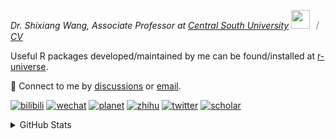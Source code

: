 
<p><em>Dr. Shixiang Wang, Associate Professor at <a href="https://en.csu.edu.cn/">Central South University</a> <img src="https://media.giphy.com/media/WUlplcMpOCEmTGBtBW/giphy.gif" width="30">  ｜ <a href="https://shixiangwang.github.io/cv-shixiang/">CV</a>
</em></p>

Useful R packages developed/maintained by me can be found/installed at [r-universe](https://shixiangwang.r-universe.dev/).

💬 Connect to me by
[discussions](https://github.com/ShixiangWang/self-study/discussions) or [email](mailto:shixiang1994wang@gmail.com). 

[![bilibili](https://img.shields.io/badge/王诗翔-B站-yellow)](https://space.bilibili.com/11553374) [![wechat](https://img.shields.io/badge/王诗翔-微信公众号-important)](https://shixiangwang.github.io/home/logo/qrcode.jpg) [![planet](https://img.shields.io/badge/王诗翔-知识星球-blueviolet)](https://t.zsxq.com/rBqbIei)  [![zhihu](https://img.shields.io/badge/王诗翔-知乎-blue)](https://www.zhihu.com/people/shixiangwang) [![twitter](https://img.shields.io/badge/WangShxiang-twitter-ff69b4)](https://twitter.com/WangShxiang) [![scholar](https://img.shields.io/badge/ShixiangWang-Scholar-00ffff)](https://scholar.google.com/citations?user=FvNp0NkAAAAJ) 

<details>
 
<summary>GitHub Stats</summary>


<!--START_SECTION:waka-->
**🐱 My GitHub Data** 

> 📦 5.0 MB Used in GitHub's Storage 
 > 
> 🏆 431 Contributions in the Year 2025
 > 
> 🚫 Not Opted to Hire
 > 
> 📜 100 Public Repositories 
 > 
> 🔑 30 Private Repositories 
 > 
**I'm an Early 🐤** 

```text
🌞 Morning                2264 commits        ████░░░░░░░░░░░░░░░░░░░░░   16.63 % 
🌆 Daytime                5806 commits        ███████████░░░░░░░░░░░░░░   42.65 % 
🌃 Evening                4611 commits        ████████░░░░░░░░░░░░░░░░░   33.87 % 
🌙 Night                  933 commits         ██░░░░░░░░░░░░░░░░░░░░░░░   06.85 % 
```
📅 **I'm Most Productive on Tuesday** 

```text
Monday                   2152 commits        ████░░░░░░░░░░░░░░░░░░░░░   15.81 % 
Tuesday                  2515 commits        █████░░░░░░░░░░░░░░░░░░░░   18.47 % 
Wednesday                2287 commits        ████░░░░░░░░░░░░░░░░░░░░░   16.80 % 
Thursday                 2171 commits        ████░░░░░░░░░░░░░░░░░░░░░   15.95 % 
Friday                   2063 commits        ████░░░░░░░░░░░░░░░░░░░░░   15.15 % 
Saturday                 1041 commits        ██░░░░░░░░░░░░░░░░░░░░░░░   07.65 % 
Sunday                   1385 commits        ███░░░░░░░░░░░░░░░░░░░░░░   10.17 % 
```


**I Mostly Code in R** 

```text
R                        85 repos            ██████████████░░░░░░░░░░░   54.84 % 
HTML                     24 repos            ████░░░░░░░░░░░░░░░░░░░░░   15.48 % 
JavaScript               9 repos             █░░░░░░░░░░░░░░░░░░░░░░░░   05.81 % 
Python                   7 repos             █░░░░░░░░░░░░░░░░░░░░░░░░   04.52 % 
Jupyter Notebook         5 repos             █░░░░░░░░░░░░░░░░░░░░░░░░   03.23 % 
```




 Last Updated on 18/06/2025 18:58:03 UTC
<!--END_SECTION:waka-->

> These Readme stats are generated using github action [awesome-readme-stats](https://github.com/anmol098/waka-readme-stats)

-----

**NOTE: Top languages does not indicate my skill level or anything like that. It is just a metric of which languages have been hosted by me on GitHub based on the usage across repositories.**

</details>
